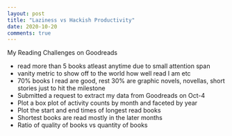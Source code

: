 ```yaml
---
layout: post
title: "Laziness vs Hackish Productivity"
date: 2020-10-20
comments: true
---
```







My Reading Challenges on Goodreads
- read more than 5 books atleast anytime due to small attention span
- vanity metric to show off to the world how well read I am etc
- 70% books I read are good, rest 30% are graphic novels, novellas, short stories just to hit the milestone
- Submitted a request to extract my data from Goodreads on Oct-4
- Plot a box plot of activity counts by month and faceted by year
- Plot the start and end times of longest read books
- Shortest books are read mostly in the later months
- Ratio of quality of books vs quantity of books
